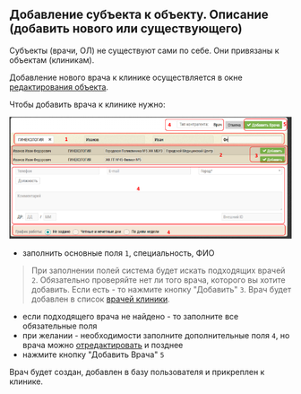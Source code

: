 ## Добавление субъекта к объекту. Описание (добавить нового или существующего)

Субъекты (врачи, ОЛ) не существуют сами по себе.
Они привязаны к объектам (клиникам).

Добавление нового врача к клинике осуществляется в окне [редактирования объекта](database-object-edit.html).

Чтобы добавить врача к клинике нужно: 

![](../images/database-object-add-subject.png)

- заполнить основные поля `1`, специальность, ФИО

> При заполнении полей система будет искать подходящих врачей `2`.
> Обязательно проверяйте нет ли того врача, которого вы хотите добавить.
> Если есть - то нажмите кнопку "Добавить" `3`.
> Врач будет добавлен в список [врачей клиники](database-object-subjects.html).

- если подходящего врача не найдено - то заполните все обязательные поля 
- при желании - необходимости заполните дополнительные поля `4`, но врача можно [отредактировать](database-subject-edit.html) и позднее
- нажмите кнопку "Добавить Врача" `5`

Врач будет создан, добавлен в базу пользователя и прикреплен к клинике.
